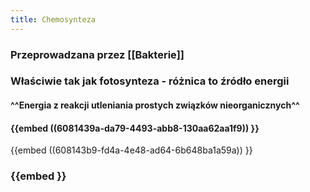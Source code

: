 ```yaml
---
title: Chemosynteza
---
```


### Przeprowadzana przez [[Bakterie]]
### Właściwie tak jak fotosynteza - różnica to **źródło energii**
#### ^^Energia z reakcji **utleniania** prostych związków nieorganicznych^^
#### {{embed ((6081439a-da79-4493-abb8-130aa62aa1f9)) }}
{{embed ((608143b9-fd4a-4e48-ad64-6b648ba1a59a)) }}
### {{embed }}
